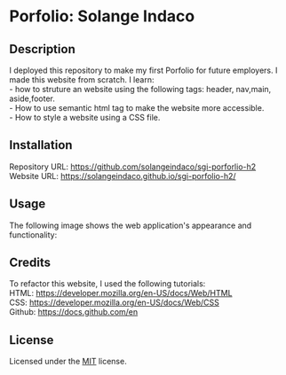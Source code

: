# Porfolio: Solange Indaco

## Description

I deployed this repository to make my first Porfolio for future employers. I made this website from scratch. 
I learn:  
    - how to struture an website using the following tags: header, nav,main, aside,footer.  
    - How to use semantic html tag to make the website more accessible.  
    - How to style a website using a CSS file.  

## Installation

Repository URL: https://github.com/solangeindaco/sgi-porforlio-h2  
Website URL:  https://solangeindaco.github.io/sgi-porfolio-h2/  

## Usage

The following image shows the web application's appearance and functionality:




## Credits

To refactor this website, I used the following tutorials:  
HTML: https://developer.mozilla.org/en-US/docs/Web/HTML   
CSS: https://developer.mozilla.org/en-US/docs/Web/CSS  
Github: https://docs.github.com/en

## License

Licensed under the [MIT](LICENSE) license.


